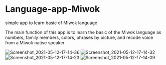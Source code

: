 # Language-app-Miwok
simple app to learn basic of Miwok language


The main function of this app is to learn the basic of the Miwok language as numbers, family members, colors, phrases  by picture, and recode voice from a Miwok native speaker

![Screenshot_2021-05-12-17-14-36](https://user-images.githubusercontent.com/56397578/117984618-0b63b380-b349-11eb-858f-963d83265e65.png)
![Screenshot_2021-05-12-17-14-32](https://user-images.githubusercontent.com/56397578/117984650-10c0fe00-b349-11eb-8eb5-3bf6d6af9c29.png)
![Screenshot_2021-05-12-17-14-23](https://user-images.githubusercontent.com/56397578/117984667-13235800-b349-11eb-84d5-289319c8292b.png)
![Screenshot_2021-05-12-17-14-09](https://user-images.githubusercontent.com/56397578/117984682-14ed1b80-b349-11eb-9818-00f476384a91.png)

